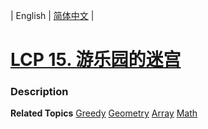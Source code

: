 | English | [简体中文](README.md) |

# [LCP 15. 游乐园的迷宫](https://leetcode-cn.com/problems/you-le-yuan-de-mi-gong)
 ### Description

**Related Topics**  [Greedy](https://leetcode-cn.com/tag/greedy) [Geometry](https://leetcode-cn.com/tag/geometry) [Array](https://leetcode-cn.com/tag/array) [Math](https://leetcode-cn.com/tag/math) 